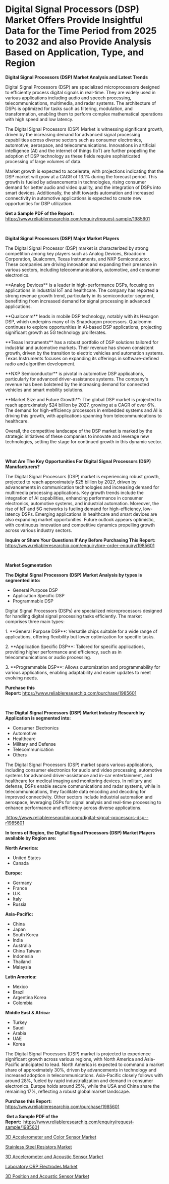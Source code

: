 <p><h1>Digital Signal Processors (DSP) Market Offers Provide Insightful Data for the Time Period from 2025 to 2032 and also Provide Analysis Based on Application, Type, and Region</h1></p><p><strong>Digital Signal Processors (DSP) Market Analysis and Latest Trends</strong></p>
<p><p>Digital Signal Processors (DSP) are specialized microprocessors designed to efficiently process digital signals in real-time. They are widely used in various applications including audio and speech processing, telecommunications, multimedia, and radar systems. The architecture of DSPs is optimized for tasks such as filtering, modulation, and transformation, enabling them to perform complex mathematical operations with high speed and low latency.</p><p>The Digital Signal Processors (DSP) Market is witnessing significant growth, driven by the increasing demand for advanced signal processing capabilities across diverse sectors such as consumer electronics, automotive, aerospace, and telecommunications. Innovations in artificial intelligence (AI) and the internet of things (IoT) are further propelling the adoption of DSP technology as these fields require sophisticated processing of large volumes of data.</p><p>Market growth is expected to accelerate, with projections indicating that the DSP market will grow at a CAGR of 13.1% during the forecast period. This growth is fueled by advancements in technologies, rising consumer demand for better audio and video quality, and the integration of DSPs into smart devices. Additionally, the shift towards automation and increased connectivity in automotive applications is expected to create new opportunities for DSP utilization.</p></p>
<p><strong>Get a Sample PDF of the Report:&nbsp;</strong> <a href="https://www.reliableresearchiq.com/enquiry/request-sample/1985601?utm_campaign=1082&utm_medium=2&utm_source=Github&utm_content=ia&utm_term=07042025&utm_id=digital-signal-processors-dsp">https://www.reliableresearchiq.com/enquiry/request-sample/1985601</a></p>
<p>&nbsp;</p>
<p><strong>Digital Signal Processors (DSP) Major Market Players</strong></p>
<p><p>The Digital Signal Processor (DSP) market is characterized by strong competition among key players such as Analog Devices, Broadcom Corporation, Qualcomm, Texas Instruments, and NXP Semiconductor. These companies are driving innovation and expanding their presence in various sectors, including telecommunications, automotive, and consumer electronics.</p><p>**Analog Devices** is a leader in high-performance DSPs, focusing on applications in industrial IoT and healthcare. The company has reported a strong revenue growth trend, particularly in its semiconductor segment, benefitting from increased demand for signal processing in advanced applications.</p><p>**Qualcomm** leads in mobile DSP technology, notably with its Hexagon DSP, which underpins many of its Snapdragon processors. Qualcomm continues to explore opportunities in AI-based DSP applications, projecting significant growth as 5G technology proliferates.</p><p>**Texas Instruments** has a robust portfolio of DSP solutions tailored for industrial and automotive markets. Their revenue has shown consistent growth, driven by the transition to electric vehicles and automation systems. Texas Instruments focuses on expanding its offerings in software-defined radio and algorithm development.</p><p>**NXP Semiconductor** is pivotal in automotive DSP applications, particularly for advanced driver-assistance systems. The company's revenue has been bolstered by the increasing demand for connected vehicles and smart mobility solutions.</p><p>**Market Size and Future Growth**: The global DSP market is projected to reach approximately $24 billion by 2027, growing at a CAGR of over 6%. The demand for high-efficiency processors in embedded systems and AI is driving this growth, with applications spanning from telecommunications to healthcare.</p><p>Overall, the competitive landscape of the DSP market is marked by the strategic initiatives of these companies to innovate and leverage new technologies, setting the stage for continued growth in this dynamic sector.</p></p>
<p>&nbsp;</p>
<p><strong>What Are The Key Opportunities For Digital Signal Processors (DSP) Manufacturers?</strong></p>
<p><p>The Digital Signal Processors (DSP) market is experiencing robust growth, projected to reach approximately $25 billion by 2027, driven by advancements in communication technologies and increasing demand for multimedia processing applications. Key growth trends include the integration of AI capabilities, enhancing performance in consumer electronics, automotive systems, and industrial automation. Moreover, the rise of IoT and 5G networks is fueling demand for high-efficiency, low-latency DSPs. Emerging applications in healthcare and smart devices are also expanding market opportunities. Future outlook appears optimistic, with continuous innovation and competitive dynamics propelling growth across various industry sectors.</p></p>
<p><strong>Inquire or Share Your Questions If Any Before Purchasing This Report:</strong> <a href="https://www.reliableresearchiq.com/enquiry/pre-order-enquiry/1985601?utm_campaign=1082&utm_medium=2&utm_source=Github&utm_content=ia&utm_term=07042025&utm_id=digital-signal-processors-dsp">https://www.reliableresearchiq.com/enquiry/pre-order-enquiry/1985601</a></p>
<p>&nbsp;</p>
<p><strong>Market Segmentation</strong></p>
<p><strong>The Digital Signal Processors (DSP) Market Analysis by types is segmented into:</strong></p>
<p><ul><li>General Purpose DSP</li><li>Application Specific DSP</li><li>Programmable DSP</li></ul></p>
<p><p>Digital Signal Processors (DSPs) are specialized microprocessors designed for handling digital signal processing tasks efficiently. The market comprises three main types: </p><p>1. **General Purpose DSP**: Versatile chips suitable for a wide range of applications, offering flexibility but lower optimization for specific tasks.</p><p>2. **Application Specific DSP**: Tailored for specific applications, providing higher performance and efficiency, such as in telecommunications or audio processing.</p><p>3. **Programmable DSP**: Allows customization and programmability for various applications, enabling adaptability and easier updates to meet evolving needs.</p></p>
<p><strong>Purchase this Report:&nbsp;</strong><a href="https://www.reliableresearchiq.com/purchase/1985601?utm_campaign=1082&utm_medium=2&utm_source=Github&utm_content=ia&utm_term=07042025&utm_id=digital-signal-processors-dsp">https://www.reliableresearchiq.com/purchase/1985601</a></p>
<p>&nbsp;</p>
<p><strong>The Digital Signal Processors (DSP) Market Industry Research by Application is segmented into:</strong></p>
<p><ul><li>Consumer Electronics</li><li>Automotive</li><li>Healthcare</li><li>Military and Defense</li><li>Telecommunication</li><li>Others</li></ul></p>
<p><p>The Digital Signal Processors (DSP) market spans various applications, including consumer electronics for audio and video processing, automotive systems for advanced driver-assistance and in-car entertainment, and healthcare for medical imaging and monitoring devices. In military and defense, DSPs enable secure communications and radar systems, while in telecommunications, they facilitate data encoding and decoding for improved connectivity. Other sectors include industrial automation and aerospace, leveraging DSPs for signal analysis and real-time processing to enhance performance and efficiency across diverse applications.</p></p>
<p><a href="https://www.reliableresearchiq.com/digital-signal-processors-dsp--r1985601?utm_campaign=1082&utm_medium=2&utm_source=Github&utm_content=ia&utm_term=07042025&utm_id=digital-signal-processors-dsp">&nbsp;https://www.reliableresearchiq.com/digital-signal-processors-dsp--r1985601</a></p>
<p><strong>In terms of Region, the Digital Signal Processors (DSP) Market Players available by Region are:</strong></p>
<p>
    <p> <strong> North America: </strong>
        <ul>
            <li>United States</li>
            <li>Canada</li>
        </ul>
        </p> 
    <p> <strong> Europe: </strong>
        <ul>
            <li>Germany</li>
            <li>France</li>
            <li>U.K.</li>
            <li>Italy</li>
            <li>Russia</li>
        </ul>
        </p> 
    <p> <strong> Asia-Pacific: </strong>
        <ul>
            <li>China</li>
            <li>Japan</li>
            <li>South Korea</li>
            <li>India</li>
            <li>Australia</li>
            <li>China Taiwan</li>
            <li>Indonesia</li>
            <li>Thailand</li>
            <li>Malaysia</li>
        </ul>
        </p> 
    <p> <strong> Latin America: </strong>
        <ul>
            <li>Mexico</li>
            <li>Brazil</li>
            <li>Argentina Korea</li>
            <li>Colombia</li>
        </ul>
        </p> 
    <p> <strong> Middle East & Africa: </strong>
        <ul>
            <li>Turkey</li>
            <li>Saudi</li>
            <li>Arabia</li>
            <li>UAE</li>
            <li>Korea</li>
        </ul>
    </p>
    </p>
<p><p>The Digital Signal Processors (DSP) market is projected to experience significant growth across various regions, with North America and Asia-Pacific anticipated to lead. North America is expected to command a market share of approximately 30%, driven by advancements in technology and increased adoption in telecommunications. Asia-Pacific closely follows with around 28%, fueled by rapid industrialization and demand in consumer electronics. Europe holds around 25%, while the USA and China share the remaining 17%, reflecting a robust global market landscape.</p></p>
<p><strong>Purchase this Report: </strong><a href="https://www.reliableresearchiq.com/purchase/1985601?utm_campaign=1082&utm_medium=2&utm_source=Github&utm_content=ia&utm_term=07042025&utm_id=digital-signal-processors-dsp">https://www.reliableresearchiq.com/purchase/1985601</a></p>
<p>&nbsp;<strong>Get a Sample PDF of the Report:&nbsp;&nbsp;</strong><a href="https://www.reliableresearchiq.com/enquiry/request-sample/1985601?utm_campaign=1082&utm_medium=2&utm_source=Github&utm_content=ia&utm_term=07042025&utm_id=digital-signal-processors-dsp">https://www.reliableresearchiq.com/enquiry/request-sample/1985601</a></p>
<p><strong></strong></p>
<p><p><a href="https://github.com/aijazdeitzbq/Market-Research-Report-List-1/blob/main/3d-accelerometer-and-color-sensor-market.md?utm_campaign=1082&utm_medium=2&utm_source=Github&utm_content=ia&utm_term=07042025&utm_id=digital-signal-processors-dsp">3D Accelerometer and Color Sensor Market</a></p><p><a href="https://github.com/gambokaiohjr/Market-Research-Report-List-1/blob/main/stainless-steel-resistors-market.md?utm_campaign=1082&utm_medium=2&utm_source=Github&utm_content=ia&utm_term=07042025&utm_id=digital-signal-processors-dsp">Stainless Steel Resistors Market</a></p><p><a href="https://github.com/owaysusing/Market-Research-Report-List-1/blob/main/3d-accelerometer-and-acoustic-sensor-market.md?utm_campaign=1082&utm_medium=2&utm_source=Github&utm_content=ia&utm_term=07042025&utm_id=digital-signal-processors-dsp">3D Accelerometer and Acoustic Sensor Market</a></p><p><a href="https://github.com/skoppmerlib9/Market-Research-Report-List-1/blob/main/laboratory-orp-electrodes-market.md?utm_campaign=1082&utm_medium=2&utm_source=Github&utm_content=ia&utm_term=07042025&utm_id=digital-signal-processors-dsp">Laboratory ORP Electrodes Market</a></p><p><a href="https://github.com/monacaquddus/Market-Research-Report-List-1/blob/main/3d-position-and-acoustic-sensor-market.md?utm_campaign=1082&utm_medium=2&utm_source=Github&utm_content=ia&utm_term=07042025&utm_id=digital-signal-processors-dsp">3D Position and Acoustic Sensor Market</a></p></p>
